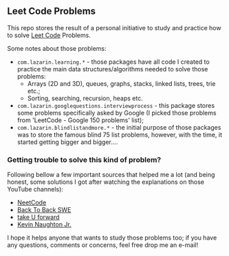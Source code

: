 ## Leet Code Problems

This repo stores the result of a personal initiative to study and practice how to solve [Leet Code](https://leetcode.com/) Problems.

Some notes about those problems:
- `com.lazarin.learning.*` - those packages have all code I created to practice the main data structures/algorithms needed to solve those problems:
  - Arrays (2D and 3D), queues, graphs, stacks, linked lists, trees, trie etc.;
  - Sorting, searching, recursion, heaps etc.
- `com.lazarin.googlequestions.interviewprocess` - this package stores some problems specifically asked by Google (I picked those problems from 'LeetCode - Google 150 problems' list);
- `com.lazarin.blindlistandmore.*` - the initial purpose of those packages was to store the famous blind 75 list problems, however, with the time, it started getting bigger and bigger....

### Getting trouble to solve this kind of problem?

Following bellow a few important sources that helped me a lot (and being honest, some solutions I got after watching the explanations on those YouTube channels):

- [NeetCode](https://www.youtube.com/@NeetCode)
- [Back To Back SWE](https://www.youtube.com/@BackToBackSWE)
- [take U forward](https://www.youtube.com/@takeUforward)
- [Kevin Naughton Jr.](https://www.youtube.com/@KevinNaughtonJr)

I hope it helps anyone that wants to study those problems too; if you have any questions, comments or concerns, feel free drop me an e-mail!